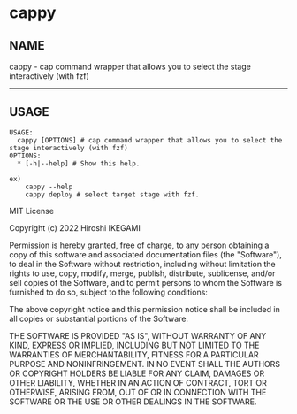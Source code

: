 # cappy

NAME
----
cappy - cap command wrapper that allows you to select the stage interactively (with fzf)

---




USAGE
----
```
USAGE:
  cappy [OPTIONS] # cap command wrapper that allows you to select the stage interactively (with fzf)
OPTIONS:
  * [-h|--help] # Show this help.

ex)
    cappy --help
    cappy deploy # select target stage with fzf.
```


MIT License

Copyright (c) 2022 Hiroshi IKEGAMI

Permission is hereby granted, free of charge, to any person obtaining a copy
of this software and associated documentation files (the "Software"), to deal
in the Software without restriction, including without limitation the rights
to use, copy, modify, merge, publish, distribute, sublicense, and/or sell
copies of the Software, and to permit persons to whom the Software is
furnished to do so, subject to the following conditions:

The above copyright notice and this permission notice shall be included in all
copies or substantial portions of the Software.

THE SOFTWARE IS PROVIDED "AS IS", WITHOUT WARRANTY OF ANY KIND, EXPRESS OR
IMPLIED, INCLUDING BUT NOT LIMITED TO THE WARRANTIES OF MERCHANTABILITY,
FITNESS FOR A PARTICULAR PURPOSE AND NONINFRINGEMENT. IN NO EVENT SHALL THE
AUTHORS OR COPYRIGHT HOLDERS BE LIABLE FOR ANY CLAIM, DAMAGES OR OTHER
LIABILITY, WHETHER IN AN ACTION OF CONTRACT, TORT OR OTHERWISE, ARISING FROM,
OUT OF OR IN CONNECTION WITH THE SOFTWARE OR THE USE OR OTHER DEALINGS IN THE
SOFTWARE.

